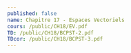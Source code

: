 ```yaml
---
published: false
name: Chapitre 17 - Espaces Vectoriels
cours: /public/CH18/EV.pdf
TD: /public/CH18/BCPST-2.pdf
TDcor: /public/CH18/BCPST-3.pdf
---
```

